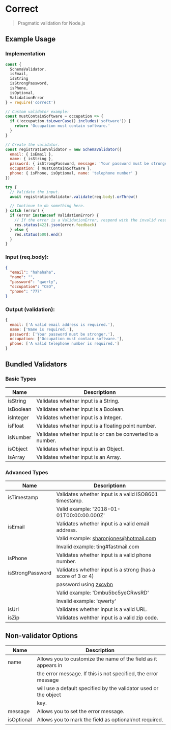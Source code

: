 # Correct
> Pragmatic validation for Node.js

## Example Usage

### Implementation

```js
const {
  SchemaValidator,
  isEmail,
  isString
  isStrongPassword,
  isPhone,
  isOptional,
  ValidationError
} = require('correct')

// Custom validator example:
const mustContainSoftware = occupation => {
  if (!occupation.toLowerCase().includes('software')) {
    return 'Occupation must contain software.'
  }
}

// Create the validator.
const registrationValidator = new SchemaValidator({
  email: { isEmail },
  name: { isString },
  password: { isStrongPassword, message: 'Your password must be stronger.' },
  occupation: { mustContainSoftware },
  phone: { isPhone, isOptional, name: 'telephone number' }
})

try {
  // Validate the input.
  await registrationValidator.validate(req.body).orThrow()

  // Continue to do something here.
} catch (error) {
  if (error instanceof ValidationError) {
    // If the error is a ValidationError, respond with the invalid results.
    res.status(422).json(error.feedback)
  } else {
    res.status(500).end()
  }
}
```

### Input (req.body):

```json
{
  "email": "hahahaha",
  "name": "",
  "password": "qwerty",
  "occupation": "CEO",
  "phone": "777"
}
```

### Output (validation):

```js
{
  email: ['A valid email address is required.'],
  name: ['Name is required.'],
  password: ['Your password must be stronger.'],
  occupation: ['Occupation must contain software.'],
  phone: ['A valid telephone number is required.']
}
```


## Bundled Validators

### Basic Types

Name      | Descriptionn                                                       |
----------|--------------------------------------------------------------------|
isString  | Validates whether input is a String.                               |
isBoolean | Validates whether input is a Boolean.                              |
isInteger | Validates whether input is a Integer.                              |
isFloat   | Validates whether input is a floating point number.                |
isNumber  | Validates whether input is or can be converted to a number.        |
isObject  | Validates whether input is an Object.                              |
isArray   | Validates whether input is an Array.                               |

### Advanced Types

Name             | Descriptionn                                                |
-----------------|-------------------------------------------------------------|
isTimestamp      | Validates whether input is a valid ISO8601 timestamp.       |
                 | Valid example: '2018-01-01T00:00:00.000Z'                   |
isEmail          | Validates whether input is a valid email address.           |
                 | Valid example: sharonjones@hotmail.com                      |
                 | Invalid example: ting#fastmail.com                          |
isPhone          | Validates whether input is a valid phone number.            |
isStrongPassword | Validates whether input is a strong (has a score of 3 or 4) |
                 | password using [zxcvbn](https://github.com/dropbox/zxcvbn)  |
                 | Valid example: 'Dmbu5bc5yeCRwsRD'                           |
                 | Invalid example: 'qwerty'                                   |
isUrl            | Validates whether input is a valid URL.                     |
isZip            | Validates wehther input is a valid zip code.                |


## Non-validator Options

Name       | Description                                                       |
-----------|-------------------------------------------------------------------|
name       | Allows you to customize the name of the field as it appears in    |
           | the error message. If this is not specified, the error message    |
           | will use a default specified by the validator used or the object  |
           | key.                                                              |
message    | Allows you to set the error message.                              |
isOptional | Allows you to mark the field as optional/not required.            |
